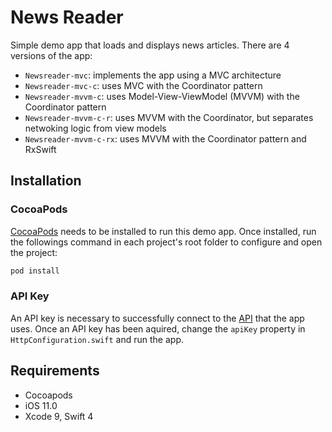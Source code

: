 # News Reader

Simple demo app that loads and displays news articles. There are 4 versions of the app:

* `Newsreader-mvc`: implements the app using a MVC architecture
* `Newsreader-mvc-c`: uses MVC with the Coordinator pattern
* `Newsreader-mvvm-c`: uses Model-View-ViewModel (MVVM) with the Coordinator pattern
* `Newsreader-mvvm-c-r`: uses MVVM with the Coordinator, but separates netwoking logic from view models
* `Newsreader-mvvm-c-rx`: uses MVVM with the Coordinator pattern and RxSwift

## Installation

### CocoaPods

[CocoaPods](http://cocoapods.org) needs to be installed to run this demo app. Once installed, run the followings command in each project's root folder to configure and open the project:

```ruby
pod install
```

### API Key 

An API key is necessary to successfully connect to the [API](https://developer.nytimes.com/signup) that the app uses. Once an API key has been aquired, change the `apiKey` property in `HttpConfiguration.swift` and run the app.

## Requirements
- Cocoapods
- iOS 11.0
- Xcode 9, Swift 4
